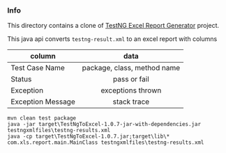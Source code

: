 ### Info
This directory contains a clone of [TestNG Excel Report Generator](https://github.com/rahulrathore44/ExcelReportGenerator) project. 

This java api converts `testng-result.xml` to an excel report with columns

|column           |data                        | 
| ----------------|:--------------------------:|
|Test Case Name   |package, class, method name | 
|Status           |pass or fail                |
|Exception        |exceptions thrown           |
|Exception Message|stack trace                 |

```
mvn clean test package
java -jar target\TestNgToExcel-1.0.7-jar-with-dependencies.jar testngxmlfiles\testng-results.xml
java -cp target\TestNgToExcel-1.0.7.jar;target\lib\* com.xls.report.main.MainClass testngxmlfiles\testng-results.xml
```

